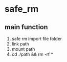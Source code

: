 # safe_rm
## main function
1. safe rm import file folder
2. link path
3. mount path
4. cd ./path && rm -rf *
